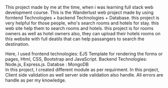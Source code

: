 This project made by me at the time, when i was learning full stack web development course.
This is the Wanderlust web project made by using forntend Technologies + backend Technologies + Database.
this project is very helpful for those people, who's search rooms and hotels for stay. this web site help them to search rooms and hotels. 
this project is for rooms owners as well as hotel owners also, they can upload their hotels rooms on this website with full deatils that can help passangers to search the destination.

Here, I used frontend technologies: EJS Template for rendering the forms or pages,
                                    Html, CSS, Bootstrap and JavaScript.
              Backend Technologies: Node.js, Express.js.
              Databse             : MongoDB  
 In this project, I created different module as per requirment.
 In this project, Client side validation as well server side validation also handle.
 All errors are handle as per my knowledge.
              
